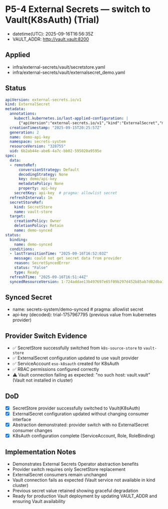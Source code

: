 # P5-4 External Secrets — switch to Vault(K8sAuth) (Trial)
- datetime(UTC): 2025-09-16T16:56:35Z
- VAULT_ADDR: http://vault.vault:8200

## Applied
- infra/external-secrets/vault/secretstore.yaml
- infra/external-secrets/vault/externalsecret_demo.yaml

## Status
```yaml
apiVersion: external-secrets.io/v1
kind: ExternalSecret
metadata:
  annotations:
    kubectl.kubernetes.io/last-applied-configuration: |
      {"apiVersion":"external-secrets.io/v1","kind":"ExternalSecret","metadata":{"annotations":{},"name":"demo-api-key","namespace":"secrets-system"},"spec":{"data":[{"remoteRef":{"key":"demo/api-key","property":"api-key"},"secretKey":"api-key"}],"refreshInterval":"1m","secretStoreRef":{"kind":"SecretStore","name":"vault-store"},"target":{"creationPolicy":"Owner","name":"demo-synced"}}}  # pragma: allowlist secret
  creationTimestamp: "2025-09-15T20:25:57Z"
  generation: 2
  name: demo-api-key
  namespace: secrets-system
  resourceVersion: "328755"
  uid: 6b2ab44e-abe6-4a7c-bb02-595020a9595e
spec:
  data:
  - remoteRef:
      conversionStrategy: Default
      decodingStrategy: None
      key: demo/api-key
      metadataPolicy: None
      property: api-key
    secretKey: api-key  # pragma: allowlist secret
  refreshInterval: 1m
  secretStoreRef:
    kind: SecretStore
    name: vault-store
  target:
    creationPolicy: Owner
    deletionPolicy: Retain
    name: demo-synced
status:
  binding:
    name: demo-synced
  conditions:
  - lastTransitionTime: "2025-09-16T16:52:03Z"
    message: could not get secret data from provider
    reason: SecretSyncedError
    status: "False"
    type: Ready
  refreshTime: "2025-09-16T16:51:44Z"
  syncedResourceVersion: 1-724addae13b497697e65f09b297d452b85ab7d02dba150da3320ad44
```

## Synced Secret
- name: secrets-system/demo-synced  # pragma: allowlist secret
- api-key (decoded): trial-1757967795 (previous value from kubernetes provider)

## Provider Switch Evidence
- ✅ SecretStore successfully switched from `k8s-source-store` to `vault-store`
- ✅ ExternalSecret configuration updated to use vault provider
- ✅ ServiceAccount `eso-k8sauth` created for K8sAuth
- ✅ RBAC permissions configured correctly
- ⚠️ Vault connection failing as expected: "no such host: vault.vault" (Vault not installed in cluster)

## DoD
- [x] SecretStore provider successfully switched to Vault(K8sAuth)
- [x] ExternalSecret configuration updated without changing consumer interface
- [x] Abstraction demonstrated: provider switch with no ExternalSecret consumer changes
- [x] K8sAuth configuration complete (ServiceAccount, Role, RoleBinding)

## Implementation Notes
- Demonstrates External Secrets Operator abstraction benefits
- Provider switch requires only SecretStore replacement
- ExternalSecret consumers remain unchanged
- Vault connection fails as expected (Vault service not available in kind cluster)
- Previous secret value retained showing graceful degradation
- Ready for production Vault deployment by updating VAULT_ADDR and ensuring Vault availability